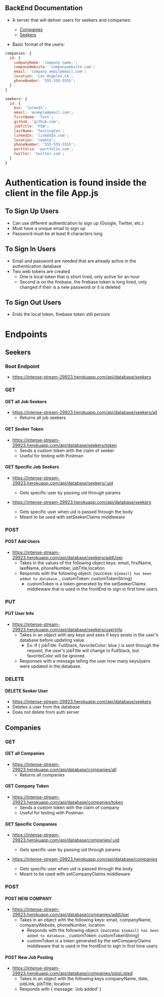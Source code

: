 ## BackEnd Documentation

- A server that will deliver users for seekers and companies:

  - [Companies](https://intense-stream-29923.herokuapp.com/api/database/companies)
  - [Seekers](https://intense-stream-29923.herokuapp.com/api/database/seekers)

- Basic format of the users:

```js
companies: {
  id: {
    companyName: 'company name.';
    companyWebsite: 'companywebsite.com';
    email: 'company_email@email.com';
    location: 'Los Angeles,CA';
    phoneNumber: '555-555-5555';
  }
}
```

```js
seekers: {
  id: {
    bio: 'lorem15';
    email: 'example@email.com';
    firstName: 'Test';
    github: 'github.com';
    jobTitle: 'FSW';
    lastName: 'Testington';
    linkedIn: 'linkedIn.com';
    location: 'remote';
    phoneNumber: '555-555-5555';
    portfolio: 'portfolio.com';
    twitter: 'twitter.com';
  }
}
```

# Authentication is found inside the client in the file App.js

## To Sign Up Users

- Can use different authentication to sign up (Google, Twitter, etc.)
- Must have a unique email to sign up
- Password must be at least 8 characters long

## To Sign In Users

- Email and password are needed that are already active in the authentication database
- Two web tokens are created
  - One is local token that is short lived, only active for an hour
  - Second is on the firebase, the firebase token is long lived,
    only changed if their is a new password or it is deleted

## To Sign Out Users

- Ends the local token, firebase token still persists

# Endpoints

## Seekers

### Root Endpoint
- https://intense-stream-29923.herokuapp.com/api/database/seekers

### GET 

#### GET all Job Seekers
- https://intense-stream-29923.herokuapp.com/api/database/seekers/all
  - Returns all job seekers

#### GET Seeker Token
- https://intense-stream-29923.herokuapp.com/api/database/seekers/token
  - Sends a custom token with the claim of seeker
  - Useful for testing with Postman

#### GET Specific Job Seekers
- https://intense-stream-29923.herokuapp.com/api/database/seekers/:uid
  - Gets specific user by passing uid through params

- https://intense-stream-29923.herokuapp.com/api/database/seekers
  - Gets specific user when uid is passed through the body
  - Meant to be used with setSeekerClaims middleware

### POST

#### POST Add Users
- https://intense-stream-29923.herokuapp.com/api/database/seekers/addUser
  - Takes in the values of the following object keys: email, firstName, lastName, phoneNumber, jobTitle,location
  - Responds with the following object: {success: `${email} has been added to database.`, customToken: customTokenString}
    - customToken is a token generated by the setSeekerClaims middleware that is used in the frontEnd to sign in first time users


### PUT 

#### PUT User Info
- https://intense-stream-29923.herokuapp.com/api/database/seekers/userInfo
  - Takes in an object with any keys and sees if keys exists in the user's database before updating value.
    - Ex: If { jobTitle: FullStack, favoriteColor: blue } is sent through the request, the user's jobTitle will change to FullStack, but favoriteColor will be ignored.
  - Responses with a message telling the user how many keys/pairs were updated in the database.

### DELETE

#### DELETE Seeker User
- https://intense-stream-29923.herokuapp.com/api/database/seekers
 - Deletes a user from the database
 - Does not delete from auth server


 ## Companies 

### GET 

#### GET all Companies
- https://intense-stream-29923.herokuapp.com/api/database/companies/all
  - Returns all companies

#### GET Company Token
- https://intense-stream-29923.herokuapp.com/api/database/companies/token
  - Sends a custom token with the claim of company
  - Useful for testing with Postman

#### GET Specific Companies
- https://intense-stream-29923.herokuapp.com/api/database/companies/:uid
  - Gets specific user by passing uid through params

- https://intense-stream-29923.herokuapp.com/api/database/companies
  - Gets specific user when uid is passed through the body
  - Meant to be used with setCompanyClaims middleware

### POST 

#### POST NEW COMPANY
- https://intense-stream-29923.herokuapp.com/api/database/companies/addUser
  - Takes in an object with the following keys: email, companyName, companyWebsite, phoneNumber, location
    - Responds with the following object: {success: `${email} has been added to database.`, customToken: customTokenString}
    - customToken is a token generated by the setCompanyClaims middleware that is used in the frontEnd to sign in first time users

#### POST New Job Posting
- https://intense-stream-29923.herokuapp.com/api/database/companies/jobsListed
  - Takes in an object with the following keys companyName, date, jobLink, jobTitle, location
  - Responds with { message: 'Job added' }
